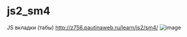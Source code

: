 # js2_sm4
JS вкладки (табы) http://z756.pautinaweb.ru/learn/js2/sm4/
![image](https://github.com/reginadanilkina/js2_sm4/assets/146034775/f61feb1f-1217-4218-bc63-896db1823673)
